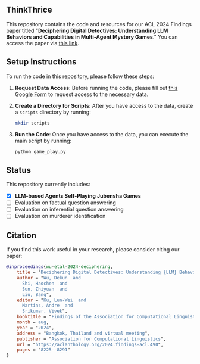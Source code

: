 ## ThinkThrice

This repository contains the code and resources for our ACL 2024 Findings paper titled "**Deciphering Digital Detectives: Understanding LLM Behaviors and Capabilities in Multi-Agent Mystery Games**." You can access the paper via [this link](#).

## Setup Instructions

To run the code in this repository, please follow these steps:

1. **Request Data Access**: Before running the code, please fill out [this Google Form](https://forms.gle/a2gTSd9fKBC6k4vL7) to request access to the necessary data.

2. **Create a Directory for Scripts**: 
   After you have access to the data, create a `scripts` directory by running:
   ```bash
   mkdir scripts

3. **Run the Code**: Once you have access to the data, you can execute the main script by running:
   ```bash
   python game_play.py
   ```

## Status

This repository currently includes:
- [x] **LLM-based Agents Self-Playing Jubensha Games**
- [ ] Evaluation on factual question answering
- [ ] Evaluation on inferential question answering
- [ ] Evaluation on murderer identification

## Citation

If you find this work useful in your research, please consider citing our paper:

```bibtex
@inproceedings{wu-etal-2024-deciphering,
    title = "Deciphering Digital Detectives: Understanding {LLM} Behaviors and Capabilities in Multi-Agent Mystery Games",
    author = "Wu, Dekun  and
      Shi, Haochen  and
      Sun, Zhiyuan  and
      Liu, Bang",
    editor = "Ku, Lun-Wei  and
      Martins, Andre  and
      Srikumar, Vivek",
    booktitle = "Findings of the Association for Computational Linguistics ACL 2024",
    month = aug,
    year = "2024",
    address = "Bangkok, Thailand and virtual meeting",
    publisher = "Association for Computational Linguistics",
    url = "https://aclanthology.org/2024.findings-acl.490",
    pages = "8225--8291"
}
```
```
